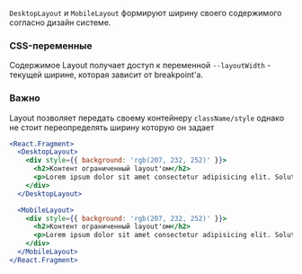 `DesktopLayout` и `MobileLayout` формируют ширину своего содержимого согласно дизайн системе.

### CSS-переменные
Содержимое Layout получает доступ к переменной `--layoutWidth` - текущей ширине, которая зависит от breakpoint'а.

### Важно
Layout позволяет передать своему контейнеру `className/style` однако не стоит переопределять ширину которую он задает

```jsx static
<React.Fragment>
  <DesktopLayout>
    <div style={{ background: 'rgb(207, 232, 252)' }}>
      <h2>Контент ограниченный layout'ом</h2>
      <p>Lorem ipsum dolor sit amet consectetur adipisicing elit. Soluta, nostrum!</p>
    </div>
  </DesktopLayout>

  <MobileLayout>
    <div style={{ background: 'rgb(207, 232, 252)' }}>
      <h2>Контент ограниченный layout'ом</h2>
      <p>Lorem ipsum dolor sit amet consectetur adipisicing elit. Soluta, nostrum!</p>
    </div>
  </MobileLayout>
</React.Fragment>
```
